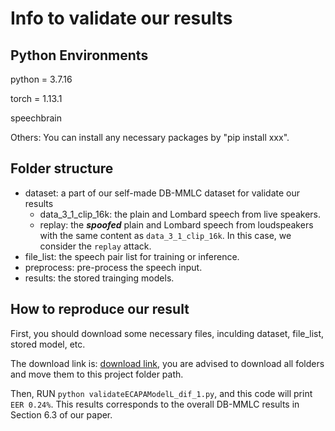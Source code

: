 # Info to validate our results

## Python Environments

python = 3.7.16

torch = 1.13.1

speechbrain

Others: You can install any necessary packages by "pip install xxx".

## Folder structure

- dataset: a part of our self-made DB-MMLC dataset for validate our results
  - data_3_1_clip_16k: the plain and Lombard speech from live speakers.
  - replay: the ***spoofed*** plain and Lombard speech from loudspeakers with the same content as `data_3_1_clip_16k`. In this case, we consider the `replay` attack.
- file_list: the speech pair list for training or inference.
- preprocess: pre-process the speech input.
- results: the stored trainging models.

## How to reproduce our result

First, you should download some necessary files, inculding dataset, file_list, stored model, etc.

The download link is: [download link](https://drive.google.com/drive/folders/1FyE3JABE86trg5SPFKDSXm8ADRyhm_FU?usp=drive_link), you are advised to download all folders and move them to this project folder path.

Then, RUN `python validateECAPAModelL_dif_1.py`, and this code will print `EER 0.24%`. This results corresponds to the overall DB-MMLC results in Section 6.3 of our paper.
